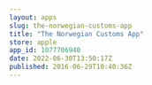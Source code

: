 ```yaml
---
layout: apps
slug: the-norwegian-customs-app
title: "The Norwegian Customs App"
store: apple
app_id: 1077706940
date: 2022-06-30T13:50:17Z
published: 2016-06-29T10:40:36Z
---
```


